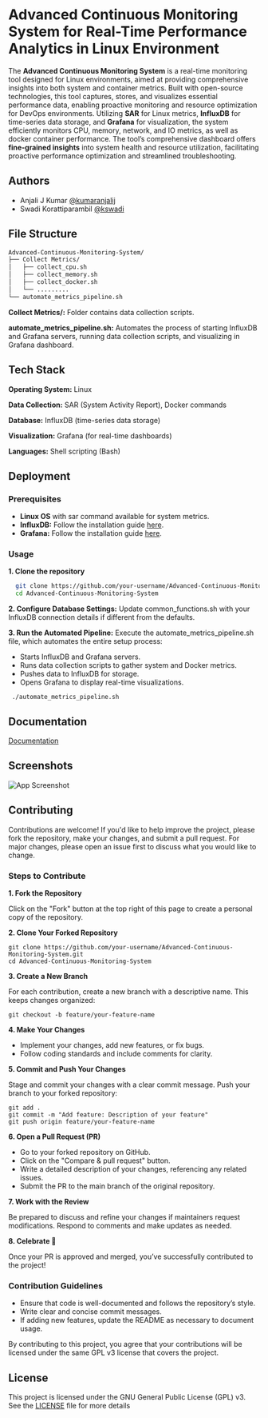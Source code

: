 
# Advanced Continuous Monitoring System for Real-Time Performance Analytics in Linux Environment

The **Advanced Continuous Monitoring System** is a real-time monitoring tool designed for Linux environments, aimed at providing comprehensive insights into both system and container metrics. Built with open-source technologies, this tool captures, stores, and visualizes essential performance data, enabling proactive monitoring and resource optimization for DevOps environments. Utilizing **SAR** for Linux metrics, **InfluxDB** for time-series data storage, and **Grafana** for visualization, the system efficiently monitors CPU,
memory, network, and IO metrics, as well as docker container performance. The tool’s comprehensive dashboard offers **fine-grained insights** into system health and resource utilization, facilitating proactive performance optimization and streamlined troubleshooting.


## Authors

- Anjali J Kumar [@kumaranjalij](https://github.com/kumaranjalij)
- Swadi Korattiparambil [@kswadi](https://github.com/kswadi)


## File Structure

```bash
Advanced-Continuous-Monitoring-System/
├── Collect Metrics/
│   ├── collect_cpu.sh
│   ├── collect_memory.sh
│   ├── collect_docker.sh
│   └── .........
└── automate_metrics_pipeline.sh

```

**Collect Metrics/:** Folder contains data collection scripts.

**automate_metrics_pipeline.sh:** Automates the process of starting InfluxDB and Grafana servers, running data collection scripts, and visualizing in Grafana dashboard.
## Tech Stack

**Operating System:** Linux 

**Data Collection:** SAR (System Activity Report), Docker commands 

**Database:** InfluxDB (time-series data storage)

**Visualization:** Grafana (for real-time dashboards) 

**Languages:** Shell scripting (Bash) 


## Deployment

### Prerequisites
- **Linux OS** with sar command available for system metrics.
- **InfluxDB:** Follow the installation guide [here](https://docs.influxdata.com/influxdb/v1/introduction/install/).
- **Grafana:** Follow the installation guide [here](https://grafana.com/docs/grafana/latest/setup-grafana/installation/). 


### Usage

**1. Clone the repository**

```bash
  git clone https://github.com/your-username/Advanced-Continuous-Monitoring-System.git
  cd Advanced-Continuous-Monitoring-System

```
**2. Configure Database Settings:** Update common_functions.sh with your InfluxDB connection details if different from the defaults.

**3. Run the Automated Pipeline:** Execute the automate_metrics_pipeline.sh file, which automates the entire setup process: 
- Starts InfluxDB and Grafana servers.
- Runs data collection scripts to gather system and Docker metrics.
- Pushes data to InfluxDB for storage.
- Opens Grafana to display real-time visualizations.

```
 ./automate_metrics_pipeline.sh
```
## Documentation

[Documentation](https://linktodocumentation)


## Screenshots

![App Screenshot](https://via.placeholder.com/468x300?text=App+Screenshot+Here)


## Contributing

Contributions are welcome! If you'd like to help improve the project, please fork the repository, make your changes, and submit a pull request. For major changes, please open an issue first to discuss what you would like to change.

### Steps to Contribute

**1. Fork the Repository**   

Click on the "Fork" button at the top right of this page to create a personal copy of the repository.

**2. Clone Your Forked Repository**  
```
git clone https://github.com/your-username/Advanced-Continuous-Monitoring-System.git
cd Advanced-Continuous-Monitoring-System
```

**3. Create a New Branch**  

For each contribution, create a new branch with a descriptive name. This keeps changes organized:
```
git checkout -b feature/your-feature-name
```

**4. Make Your Changes**  
- Implement your changes, add new features, or fix bugs.
- Follow coding standards and include comments for clarity.

**5. Commit and Push Your Changes**  

Stage and commit your changes with a clear commit message. Push your branch to your forked repository:
```
git add .
git commit -m "Add feature: Description of your feature"
git push origin feature/your-feature-name
```

**6. Open a Pull Request (PR)**  
- Go to your forked repository on GitHub.
- Click on the "Compare & pull request" button.
- Write a detailed description of your changes, referencing any related issues.
- Submit the PR to the main branch of the original repository.

**7. Work with the Review**  

Be prepared to discuss and refine your changes if maintainers request modifications.
Respond to comments and make updates as needed.

**8. Celebrate 🎉**  

Once your PR is approved and merged, you’ve successfully contributed to the project!


### Contribution Guidelines

- Ensure that code is well-documented and follows the repository’s style.
- Write clear and concise commit messages.
- If adding new features, update the README as necessary to document usage.

By contributing to this project, you agree that your contributions will be licensed under the same GPL v3 license that covers the project.

## License

This project is licensed under the GNU General Public License (GPL) v3. See the [LICENSE](https://github.com/kumaranjalij/Advanced-Continuous-Monitoring-System/blob/main/LICENSE) file for more details

